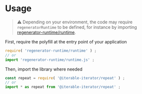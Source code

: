 # Usage

> :warning: Depending on your environment, the code may require
> `regeneratorRuntime` to be defined, for instance by importing
> [regenerator-runtime/runtime](https://www.npmjs.com/package/regenerator-runtime).

First, require the polyfill at the entry point of your application
```js
require( 'regenerator-runtime/runtime' ) ;
// or
import 'regenerator-runtime/runtime.js' ;
```

Then, import the library where needed
```js
const repeat = require( '@iterable-iterator/repeat' ) ;
// or
import * as repeat from '@iterable-iterator/repeat' ;
```
